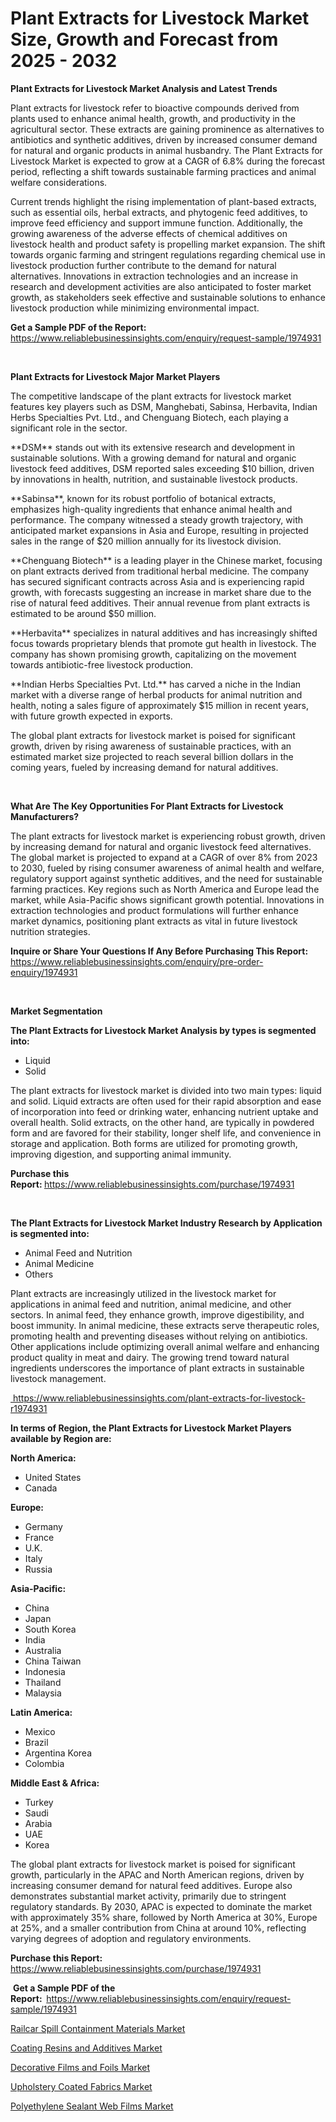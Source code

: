 <p><h1>Plant Extracts for Livestock Market Size, Growth and Forecast from 2025 - 2032</h1></p><p><strong>Plant Extracts for Livestock Market Analysis and Latest Trends</strong></p>
<p><p>Plant extracts for livestock refer to bioactive compounds derived from plants used to enhance animal health, growth, and productivity in the agricultural sector. These extracts are gaining prominence as alternatives to antibiotics and synthetic additives, driven by increased consumer demand for natural and organic products in animal husbandry. The Plant Extracts for Livestock Market is expected to grow at a CAGR of 6.8% during the forecast period, reflecting a shift towards sustainable farming practices and animal welfare considerations.</p><p>Current trends highlight the rising implementation of plant-based extracts, such as essential oils, herbal extracts, and phytogenic feed additives, to improve feed efficiency and support immune function. Additionally, the growing awareness of the adverse effects of chemical additives on livestock health and product safety is propelling market expansion. The shift towards organic farming and stringent regulations regarding chemical use in livestock production further contribute to the demand for natural alternatives. Innovations in extraction technologies and an increase in research and development activities are also anticipated to foster market growth, as stakeholders seek effective and sustainable solutions to enhance livestock production while minimizing environmental impact.</p></p>
<p><strong>Get a Sample PDF of the Report:&nbsp;</strong> <a href="https://www.reliablebusinessinsights.com/enquiry/request-sample/1974931?utm_campaign=904&utm_medium=2&utm_source=Github&utm_content=ia&utm_term=04022025&utm_id=plant-extracts-for-livestock">https://www.reliablebusinessinsights.com/enquiry/request-sample/1974931</a></p>
<p>&nbsp;</p>
<p><strong>Plant Extracts for Livestock Major Market Players</strong></p>
<p><p>The competitive landscape of the plant extracts for livestock market features key players such as DSM, Manghebati, Sabinsa, Herbavita, Indian Herbs Specialties Pvt. Ltd., and Chenguang Biotech, each playing a significant role in the sector.</p><p>**DSM** stands out with its extensive research and development in sustainable solutions. With a growing demand for natural and organic livestock feed additives, DSM reported sales exceeding $10 billion, driven by innovations in health, nutrition, and sustainable livestock products.</p><p>**Sabinsa**, known for its robust portfolio of botanical extracts, emphasizes high-quality ingredients that enhance animal health and performance. The company witnessed a steady growth trajectory, with anticipated market expansions in Asia and Europe, resulting in projected sales in the range of $20 million annually for its livestock division.</p><p>**Chenguang Biotech** is a leading player in the Chinese market, focusing on plant extracts derived from traditional herbal medicine. The company has secured significant contracts across Asia and is experiencing rapid growth, with forecasts suggesting an increase in market share due to the rise of natural feed additives. Their annual revenue from plant extracts is estimated to be around $50 million.</p><p>**Herbavita** specializes in natural additives and has increasingly shifted focus towards proprietary blends that promote gut health in livestock. The company has shown promising growth, capitalizing on the movement towards antibiotic-free livestock production.</p><p>**Indian Herbs Specialties Pvt. Ltd.** has carved a niche in the Indian market with a diverse range of herbal products for animal nutrition and health, noting a sales figure of approximately $15 million in recent years, with future growth expected in exports.</p><p>The global plant extracts for livestock market is poised for significant growth, driven by rising awareness of sustainable practices, with an estimated market size projected to reach several billion dollars in the coming years, fueled by increasing demand for natural additives.</p></p>
<p>&nbsp;</p>
<p><strong>What Are The Key Opportunities For Plant Extracts for Livestock Manufacturers?</strong></p>
<p><p>The plant extracts for livestock market is experiencing robust growth, driven by increasing demand for natural and organic livestock feed alternatives. The global market is projected to expand at a CAGR of over 8% from 2023 to 2030, fueled by rising consumer awareness of animal health and welfare, regulatory support against synthetic additives, and the need for sustainable farming practices. Key regions such as North America and Europe lead the market, while Asia-Pacific shows significant growth potential. Innovations in extraction technologies and product formulations will further enhance market dynamics, positioning plant extracts as vital in future livestock nutrition strategies.</p></p>
<p><strong>Inquire or Share Your Questions If Any Before Purchasing This Report:</strong> <a href="https://www.reliablebusinessinsights.com/enquiry/pre-order-enquiry/1974931?utm_campaign=904&utm_medium=2&utm_source=Github&utm_content=ia&utm_term=04022025&utm_id=plant-extracts-for-livestock">https://www.reliablebusinessinsights.com/enquiry/pre-order-enquiry/1974931</a></p>
<p>&nbsp;</p>
<p><strong>Market Segmentation</strong></p>
<p><strong>The Plant Extracts for Livestock Market Analysis by types is segmented into:</strong></p>
<p><ul><li>Liquid</li><li>Solid</li></ul></p>
<p><p>The plant extracts for livestock market is divided into two main types: liquid and solid. Liquid extracts are often used for their rapid absorption and ease of incorporation into feed or drinking water, enhancing nutrient uptake and overall health. Solid extracts, on the other hand, are typically in powdered form and are favored for their stability, longer shelf life, and convenience in storage and application. Both forms are utilized for promoting growth, improving digestion, and supporting animal immunity.</p></p>
<p><strong>Purchase this Report:&nbsp;</strong><a href="https://www.reliablebusinessinsights.com/purchase/1974931?utm_campaign=904&utm_medium=2&utm_source=Github&utm_content=ia&utm_term=04022025&utm_id=plant-extracts-for-livestock">https://www.reliablebusinessinsights.com/purchase/1974931</a></p>
<p>&nbsp;</p>
<p><strong>The Plant Extracts for Livestock Market Industry Research by Application is segmented into:</strong></p>
<p><ul><li>Animal Feed and Nutrition</li><li>Animal Medicine</li><li>Others</li></ul></p>
<p><p>Plant extracts are increasingly utilized in the livestock market for applications in animal feed and nutrition, animal medicine, and other sectors. In animal feed, they enhance growth, improve digestibility, and boost immunity. In animal medicine, these extracts serve therapeutic roles, promoting health and preventing diseases without relying on antibiotics. Other applications include optimizing overall animal welfare and enhancing product quality in meat and dairy. The growing trend toward natural ingredients underscores the importance of plant extracts in sustainable livestock management.</p></p>
<p><a href="https://www.reliablebusinessinsights.com/plant-extracts-for-livestock-r1974931?utm_campaign=904&utm_medium=2&utm_source=Github&utm_content=ia&utm_term=04022025&utm_id=plant-extracts-for-livestock">&nbsp;https://www.reliablebusinessinsights.com/plant-extracts-for-livestock-r1974931</a></p>
<p><strong>In terms of Region, the Plant Extracts for Livestock Market Players available by Region are:</strong></p>
<p>
    <p> <strong> North America: </strong>
        <ul>
            <li>United States</li>
            <li>Canada</li>
        </ul>
        </p> 
    <p> <strong> Europe: </strong>
        <ul>
            <li>Germany</li>
            <li>France</li>
            <li>U.K.</li>
            <li>Italy</li>
            <li>Russia</li>
        </ul>
        </p> 
    <p> <strong> Asia-Pacific: </strong>
        <ul>
            <li>China</li>
            <li>Japan</li>
            <li>South Korea</li>
            <li>India</li>
            <li>Australia</li>
            <li>China Taiwan</li>
            <li>Indonesia</li>
            <li>Thailand</li>
            <li>Malaysia</li>
        </ul>
        </p> 
    <p> <strong> Latin America: </strong>
        <ul>
            <li>Mexico</li>
            <li>Brazil</li>
            <li>Argentina Korea</li>
            <li>Colombia</li>
        </ul>
        </p> 
    <p> <strong> Middle East & Africa: </strong>
        <ul>
            <li>Turkey</li>
            <li>Saudi</li>
            <li>Arabia</li>
            <li>UAE</li>
            <li>Korea</li>
        </ul>
    </p>
    </p>
<p><p>The global plant extracts for livestock market is poised for significant growth, particularly in the APAC and North American regions, driven by increasing consumer demand for natural feed additives. Europe also demonstrates substantial market activity, primarily due to stringent regulatory standards. By 2030, APAC is expected to dominate the market with approximately 35% share, followed by North America at 30%, Europe at 25%, and a smaller contribution from China at around 10%, reflecting varying degrees of adoption and regulatory environments.</p></p>
<p><strong>Purchase this Report: </strong><a href="https://www.reliablebusinessinsights.com/purchase/1974931?utm_campaign=904&utm_medium=2&utm_source=Github&utm_content=ia&utm_term=04022025&utm_id=plant-extracts-for-livestock">https://www.reliablebusinessinsights.com/purchase/1974931</a></p>
<p>&nbsp;<strong>Get a Sample PDF of the Report:&nbsp;&nbsp;</strong><a href="https://www.reliablebusinessinsights.com/enquiry/request-sample/1974931?utm_campaign=904&utm_medium=2&utm_source=Github&utm_content=ia&utm_term=04022025&utm_id=plant-extracts-for-livestock">https://www.reliablebusinessinsights.com/enquiry/request-sample/1974931</a></p>
<p><strong></strong></p>
<p><p><a href="https://github.com/ElviraLeka1962/Market-Research-Report-List-1/blob/main/railcar-spill-containment-materials-market.md?utm_campaign=904&utm_medium=2&utm_source=Github&utm_content=ia&utm_term=04022025&utm_id=plant-extracts-for-livestock">Railcar Spill Containment Materials Market</a></p><p><a href="https://github.com/rosalinebhakta48/Market-Research-Report-List-1/blob/main/coating-resins-and-additives-market.md?utm_campaign=904&utm_medium=2&utm_source=Github&utm_content=ia&utm_term=04022025&utm_id=plant-extracts-for-livestock">Coating Resins and Additives Market</a></p><p><a href="https://github.com/nathaliehurles7142/Market-Research-Report-List-1/blob/main/decorative-films-and-foils-market.md?utm_campaign=904&utm_medium=2&utm_source=Github&utm_content=ia&utm_term=04022025&utm_id=plant-extracts-for-livestock">Decorative Films and Foils Market</a></p><p><a href="https://github.com/chongseney974/Market-Research-Report-List-1/blob/main/upholstery-coated-fabrics-market.md?utm_campaign=904&utm_medium=2&utm_source=Github&utm_content=ia&utm_term=04022025&utm_id=plant-extracts-for-livestock">Upholstery Coated Fabrics Market</a></p><p><a href="https://github.com/darenph8er/Market-Research-Report-List-1/blob/main/polyethylene-sealant-web-films-market.md?utm_campaign=904&utm_medium=2&utm_source=Github&utm_content=ia&utm_term=04022025&utm_id=plant-extracts-for-livestock">Polyethylene Sealant Web Films Market</a></p></p>